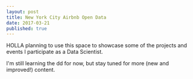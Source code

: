```yaml
---
layout: post
title: New York City Airbnb Open Data
date: 2017-03-21
published: true
---
```

HOLLA planning to use this space to showcase some of the projects and events I participate as a Data Scientist.

I'm still learning the dd for now, but stay tuned for more (new and improved!) content.



<script src="https://gist.github.com/gl1unit/19d81a8affa2d84c8425ad0e0be8ec0e.js"></script>
